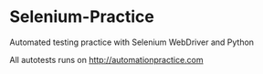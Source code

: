 # Selenium-Practice
Automated testing practice with Selenium WebDriver and Python

All autotests runs on http://automationpractice.com
